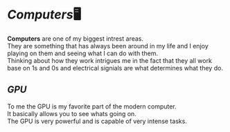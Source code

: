 # *Computers*🖥️  
**Computers** are one of my biggest intrest areas.   
They are something that has always been around in my life and I enjoy playing on them and seeing what I can do with them.  
Thinking about how they work intrigues me in the fact that they all work base on 1s and 0s and electrical signials are what determines what they do.  
## *GPU*
To me the GPU is my favorite part of the modern computer.  
It basically allows you to see whats going on.  
The GPU is very powerful and is capable of very intense tasks.  

